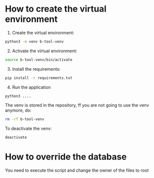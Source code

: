 # How to create the virtual environment
1. Create the virtual environment:
```bash
python3 -m venv b-tool-venv
```

2. Activate the virtual environment:
```bash
source b-tool-venv/bin/activate
```

3. Install the requirements:
```bash
pip install -r requirements.txt
```

4. Run the application
```bash
python3 ....
```

The venv is stored in the repository, ff you are not going to use the venv anymore, do: 

```bash
rm -rf b-tool-venv
```

To deactivate the venv:
```bash
deactivate
```

# How to override the database
You need to execute the script and change the owner of the files to root
